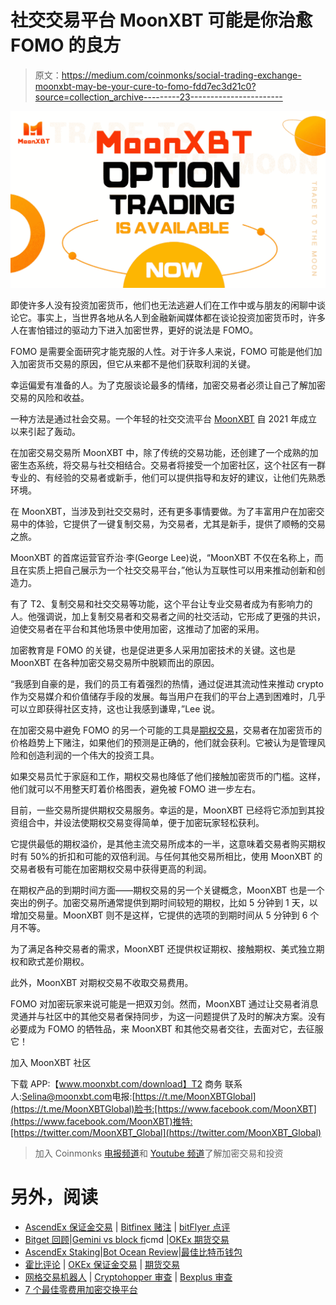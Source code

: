 # 社交交易平台 MoonXBT 可能是你治愈 FOMO 的良方

> 原文：<https://medium.com/coinmonks/social-trading-exchange-moonxbt-may-be-your-cure-to-fomo-fdd7ec3d21c0?source=collection_archive---------23----------------------->

![](img/a7ce79bb413f97572bdbb04607286887.png)

即使许多人没有投资加密货币，他们也无法逃避人们在工作中或与朋友的闲聊中谈论它。事实上，当世界各地从名人到金融新闻媒体都在谈论投资加密货币时，许多人在害怕错过的驱动力下进入加密世界，更好的说法是 FOMO。

FOMO 是需要全面研究才能克服的人性。对于许多人来说，FOMO 可能是他们加入加密货币交易的原因，但它从来都不是他们获取利润的关键。

幸运偏爱有准备的人。为了克服谈论最多的情绪，加密交易者必须让自己了解加密交易的风险和收益。

一种方法是通过社会交易。一个年轻的社交交流平台 [MoonXBT](http://www.moonxbt.com/) 自 2021 年成立以来引起了轰动。

在加密交易交易所 MoonXBT 中，除了传统的交易功能，还创建了一个成熟的加密生态系统，将交易与社交相结合。交易者将接受一个加密社区，这个社区有一群专业的、有经验的交易者或新手，他们可以提供指导和友好的建议，让他们先熟悉环境。

在 MoonXBT，当涉及到社交交易时，还有更多事情要做。为了丰富用户在加密交易中的体验，它提供了一键复制交易，为交易者，尤其是新手，提供了顺畅的交易之旅。

MoonXBT 的首席运营官乔治·李(George Lee)说，“MoonXBT 不仅在名称上，而且在实质上把自己展示为一个社交交易平台，”他认为互联性可以用来推动创新和创造力。

有了 T2、复制交易和社交交易等功能，这个平台让专业交易者成为有影响力的人。他强调说，加上复制交易者和交易者之间的社交活动，它形成了更强的共识，迫使交易者在平台和其他场景中使用加密，这推动了加密的采用。

加密教育是 FOMO 的关键，也是促进更多人采用加密技术的关键。这也是 MoonXBT 在各种加密交易交易所中脱颖而出的原因。

“我感到自豪的是，我们的员工有着强烈的热情，通过促进其流动性来推动 crypto 作为交易媒介和价值储存手段的发展。每当用户在我们的平台上遇到困难时，几乎可以立即获得社区支持，这也让我感到谦卑，”Lee 说。

在加密交易中避免 FOMO 的另一个可能的工具是[期权交易](https://www.moonxbt.com/options?tags=TURBINE)，交易者在加密货币的价格趋势上下赌注，如果他们的预测是正确的，他们就会获利。它被认为是管理风险和创造利润的一个伟大的投资工具。

如果交易员忙于家庭和工作，期权交易也降低了他们接触加密货币的门槛。这样，他们就可以不用整天盯着价格图表，避免被 FOMO 进一步左右。

目前，一些交易所提供期权交易服务。幸运的是，MoonXBT 已经将它添加到其投资组合中，并设法使期权交易变得简单，便于加密玩家轻松获利。

它提供最低的期权溢价，是其他主流交易所成本的一半，这意味着交易者购买期权时有 50%的折扣和可能的双倍利润。与任何其他交易所相比，使用 MoonXBT 的交易者极有可能在加密期权交易中获得更高的利润。

在期权产品的到期时间方面——期权交易的另一个关键概念，MoonXBT 也是一个突出的例子。加密交易所通常提供到期时间较短的期权，比如 5 分钟到 1 天，以增加交易量。MoonXBT 则不是这样，它提供的选项的到期时间从 5 分钟到 6 个月不等。

为了满足各种交易者的需求，MoonXBT 还提供权证期权、接触期权、美式独立期权和欧式差价期权。

此外，MoonXBT 对期权交易不收取交易费用。

FOMO 对加密玩家来说可能是一把双刃剑。然而，MoonXBT 通过让交易者消息灵通并与社区中的其他交易者保持同步，为这一问题提供了及时的解决方案。没有必要成为 FOMO 的牺牲品，来 MoonXBT 和其他交易者交往，去面对它，去征服它！

加入 MoonXBT 社区

下载 APP:【www.moonxbt.com/download】T2 商务
联系人:[Selina@moonxbt.com](https://t.me/Selina_0603)电报:[https://t.me/MoonXBTGlobal](https://t.me/MoonXBTGlobal)脸书:[https://www.facebook.com/MoonXBT](https://www.facebook.com/MoonXBT)推特:[https://twitter.com/MoonXBT_Global](https://twitter.com/MoonXBT_Global)

> 加入 Coinmonks [电报频道](https://t.me/coincodecap)和 [Youtube 频道](https://www.youtube.com/c/coinmonks/videos)了解加密交易和投资

# 另外，阅读

*   [AscendEx 保证金交易](https://coincodecap.com/ascendex-margin-trading) | [Bitfinex 赌注](https://coincodecap.com/bitfinex-staking) | [bitFlyer 点评](https://coincodecap.com/bitflyer-review)
*   [Bitget 回顾](https://coincodecap.com/bitget-review)|[Gemini vs block fi](https://coincodecap.com/gemini-vs-blockfi)cmd |[OKEx 期货交易](https://coincodecap.com/okex-futures-trading)
*   [AscendEx Staking](https://coincodecap.com/ascendex-staking)|[Bot Ocean Review](https://coincodecap.com/bot-ocean-review)|[最佳比特币钱包](https://coincodecap.com/bitcoin-wallets-india)
*   [霍比评论](https://coincodecap.com/huobi-review) | [OKEx 保证金交易](https://coincodecap.com/okex-margin-trading) | [期货交易](https://coincodecap.com/futures-trading)
*   [网格交易机器人](https://coincodecap.com/grid-trading) | [Cryptohopper 审查](/coinmonks/cryptohopper-review-a388ff5bae88) | [Bexplus 审查](https://coincodecap.com/bexplus-review)
*   [7 个最佳零费用加密交换平台](https://coincodecap.com/zero-fee-crypto-exchanges)